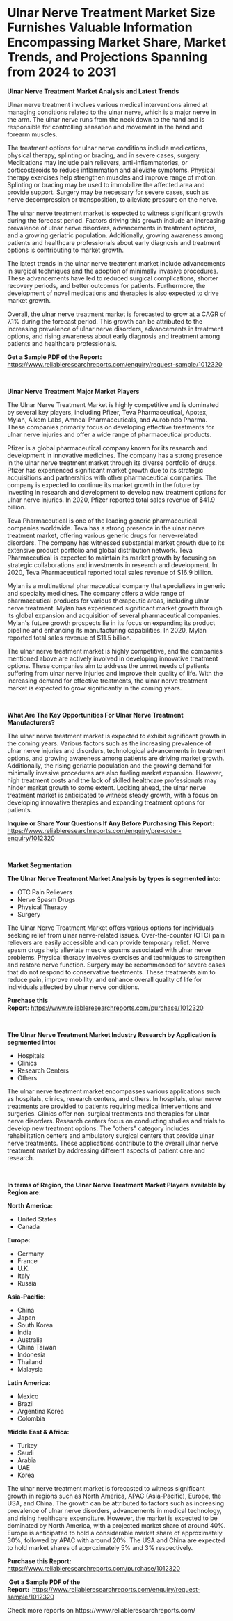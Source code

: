 <p><h1>Ulnar Nerve Treatment Market Size Furnishes Valuable Information Encompassing Market Share, Market Trends, and Projections Spanning from 2024 to 2031</h1></p><p><strong>Ulnar Nerve Treatment Market Analysis and Latest Trends</strong></p>
<p><p>Ulnar nerve treatment involves various medical interventions aimed at managing conditions related to the ulnar nerve, which is a major nerve in the arm. The ulnar nerve runs from the neck down to the hand and is responsible for controlling sensation and movement in the hand and forearm muscles.</p><p>The treatment options for ulnar nerve conditions include medications, physical therapy, splinting or bracing, and in severe cases, surgery. Medications may include pain relievers, anti-inflammatories, or corticosteroids to reduce inflammation and alleviate symptoms. Physical therapy exercises help strengthen muscles and improve range of motion. Splinting or bracing may be used to immobilize the affected area and provide support. Surgery may be necessary for severe cases, such as nerve decompression or transposition, to alleviate pressure on the nerve.</p><p>The ulnar nerve treatment market is expected to witness significant growth during the forecast period. Factors driving this growth include an increasing prevalence of ulnar nerve disorders, advancements in treatment options, and a growing geriatric population. Additionally, growing awareness among patients and healthcare professionals about early diagnosis and treatment options is contributing to market growth.</p><p>The latest trends in the ulnar nerve treatment market include advancements in surgical techniques and the adoption of minimally invasive procedures. These advancements have led to reduced surgical complications, shorter recovery periods, and better outcomes for patients. Furthermore, the development of novel medications and therapies is also expected to drive market growth.</p><p>Overall, the ulnar nerve treatment market is forecasted to grow at a CAGR of 7.1% during the forecast period. This growth can be attributed to the increasing prevalence of ulnar nerve disorders, advancements in treatment options, and rising awareness about early diagnosis and treatment among patients and healthcare professionals.</p></p>
<p><strong>Get a Sample PDF of the Report:&nbsp;</strong> <a href="https://www.reliableresearchreports.com/enquiry/request-sample/1012320">https://www.reliableresearchreports.com/enquiry/request-sample/1012320</a></p>
<p>&nbsp;</p>
<p><strong>Ulnar Nerve Treatment Major Market Players</strong></p>
<p><p>The Ulnar Nerve Treatment Market is highly competitive and is dominated by several key players, including Pfizer, Teva Pharmaceutical, Apotex, Mylan, Alkem Labs, Amneal Pharmaceuticals, and Aurobindo Pharma. These companies primarily focus on developing effective treatments for ulnar nerve injuries and offer a wide range of pharmaceutical products.</p><p>Pfizer is a global pharmaceutical company known for its research and development in innovative medicines. The company has a strong presence in the ulnar nerve treatment market through its diverse portfolio of drugs. Pfizer has experienced significant market growth due to its strategic acquisitions and partnerships with other pharmaceutical companies. The company is expected to continue its market growth in the future by investing in research and development to develop new treatment options for ulnar nerve injuries. In 2020, Pfizer reported total sales revenue of $41.9 billion.</p><p>Teva Pharmaceutical is one of the leading generic pharmaceutical companies worldwide. Teva has a strong presence in the ulnar nerve treatment market, offering various generic drugs for nerve-related disorders. The company has witnessed substantial market growth due to its extensive product portfolio and global distribution network. Teva Pharmaceutical is expected to maintain its market growth by focusing on strategic collaborations and investments in research and development. In 2020, Teva Pharmaceutical reported total sales revenue of $16.9 billion.</p><p>Mylan is a multinational pharmaceutical company that specializes in generic and specialty medicines. The company offers a wide range of pharmaceutical products for various therapeutic areas, including ulnar nerve treatment. Mylan has experienced significant market growth through its global expansion and acquisition of several pharmaceutical companies. Mylan's future growth prospects lie in its focus on expanding its product pipeline and enhancing its manufacturing capabilities. In 2020, Mylan reported total sales revenue of $11.5 billion.</p><p>The ulnar nerve treatment market is highly competitive, and the companies mentioned above are actively involved in developing innovative treatment options. These companies aim to address the unmet needs of patients suffering from ulnar nerve injuries and improve their quality of life. With the increasing demand for effective treatments, the ulnar nerve treatment market is expected to grow significantly in the coming years.</p></p>
<p>&nbsp;</p>
<p><strong>What Are The Key Opportunities For Ulnar Nerve Treatment Manufacturers?</strong></p>
<p><p>The ulnar nerve treatment market is expected to exhibit significant growth in the coming years. Various factors such as the increasing prevalence of ulnar nerve injuries and disorders, technological advancements in treatment options, and growing awareness among patients are driving market growth. Additionally, the rising geriatric population and the growing demand for minimally invasive procedures are also fueling market expansion. However, high treatment costs and the lack of skilled healthcare professionals may hinder market growth to some extent. Looking ahead, the ulnar nerve treatment market is anticipated to witness steady growth, with a focus on developing innovative therapies and expanding treatment options for patients.</p></p>
<p><strong>Inquire or Share Your Questions If Any Before Purchasing This Report:</strong> <a href="https://www.reliableresearchreports.com/enquiry/pre-order-enquiry/1012320">https://www.reliableresearchreports.com/enquiry/pre-order-enquiry/1012320</a></p>
<p>&nbsp;</p>
<p><strong>Market Segmentation</strong></p>
<p><strong>The Ulnar Nerve Treatment Market Analysis by types is segmented into:</strong></p>
<p><ul><li>OTC Pain Relievers</li><li>Nerve Spasm Drugs</li><li>Physical Therapy</li><li>Surgery</li></ul></p>
<p><p>The Ulnar Nerve Treatment Market offers various options for individuals seeking relief from ulnar nerve-related issues. Over-the-counter (OTC) pain relievers are easily accessible and can provide temporary relief. Nerve spasm drugs help alleviate muscle spasms associated with ulnar nerve problems. Physical therapy involves exercises and techniques to strengthen and restore nerve function. Surgery may be recommended for severe cases that do not respond to conservative treatments. These treatments aim to reduce pain, improve mobility, and enhance overall quality of life for individuals affected by ulnar nerve conditions.</p></p>
<p><strong>Purchase this Report:&nbsp;</strong><a href="https://www.reliableresearchreports.com/purchase/1012320">https://www.reliableresearchreports.com/purchase/1012320</a></p>
<p>&nbsp;</p>
<p><strong>The Ulnar Nerve Treatment Market Industry Research by Application is segmented into:</strong></p>
<p><ul><li>Hospitals</li><li>Clinics</li><li>Research Centers</li><li>Others</li></ul></p>
<p><p>The ulnar nerve treatment market encompasses various applications such as hospitals, clinics, research centers, and others. In hospitals, ulnar nerve treatments are provided to patients requiring medical interventions and surgeries. Clinics offer non-surgical treatments and therapies for ulnar nerve disorders. Research centers focus on conducting studies and trials to develop new treatment options. The "others" category includes rehabilitation centers and ambulatory surgical centers that provide ulnar nerve treatments. These applications contribute to the overall ulnar nerve treatment market by addressing different aspects of patient care and research.</p></p>
<p>&nbsp;</p>
<p><strong>In terms of Region, the Ulnar Nerve Treatment Market Players available by Region are:</strong></p>
<p>
    <p> <strong> North America: </strong>
        <ul>
            <li>United States</li>
            <li>Canada</li>
        </ul>
        </p> 
    <p> <strong> Europe: </strong>
        <ul>
            <li>Germany</li>
            <li>France</li>
            <li>U.K.</li>
            <li>Italy</li>
            <li>Russia</li>
        </ul>
        </p> 
    <p> <strong> Asia-Pacific: </strong>
        <ul>
            <li>China</li>
            <li>Japan</li>
            <li>South Korea</li>
            <li>India</li>
            <li>Australia</li>
            <li>China Taiwan</li>
            <li>Indonesia</li>
            <li>Thailand</li>
            <li>Malaysia</li>
        </ul>
        </p> 
    <p> <strong> Latin America: </strong>
        <ul>
            <li>Mexico</li>
            <li>Brazil</li>
            <li>Argentina Korea</li>
            <li>Colombia</li>
        </ul>
        </p> 
    <p> <strong> Middle East & Africa: </strong>
        <ul>
            <li>Turkey</li>
            <li>Saudi</li>
            <li>Arabia</li>
            <li>UAE</li>
            <li>Korea</li>
        </ul>
    </p>
    </p>
<p><p>The ulnar nerve treatment market is forecasted to witness significant growth in regions such as North America, APAC (Asia-Pacific), Europe, the USA, and China. The growth can be attributed to factors such as increasing prevalence of ulnar nerve disorders, advancements in medical technology, and rising healthcare expenditure. However, the market is expected to be dominated by North America, with a projected market share of around 40%. Europe is anticipated to hold a considerable market share of approximately 30%, followed by APAC with around 20%. The USA and China are expected to hold market shares of approximately 5% and 3% respectively.</p></p>
<p><strong>Purchase this Report: </strong><a href="https://www.reliableresearchreports.com/purchase/1012320">https://www.reliableresearchreports.com/purchase/1012320</a></p>
<p>&nbsp;<strong>Get a Sample PDF of the Report:&nbsp;&nbsp;</strong><a href="https://www.reliableresearchreports.com/enquiry/request-sample/1012320">https://www.reliableresearchreports.com/enquiry/request-sample/1012320</a></p>
<p><strong></strong></p>
<p>Check more reports on https://www.reliableresearchreports.com/</p>